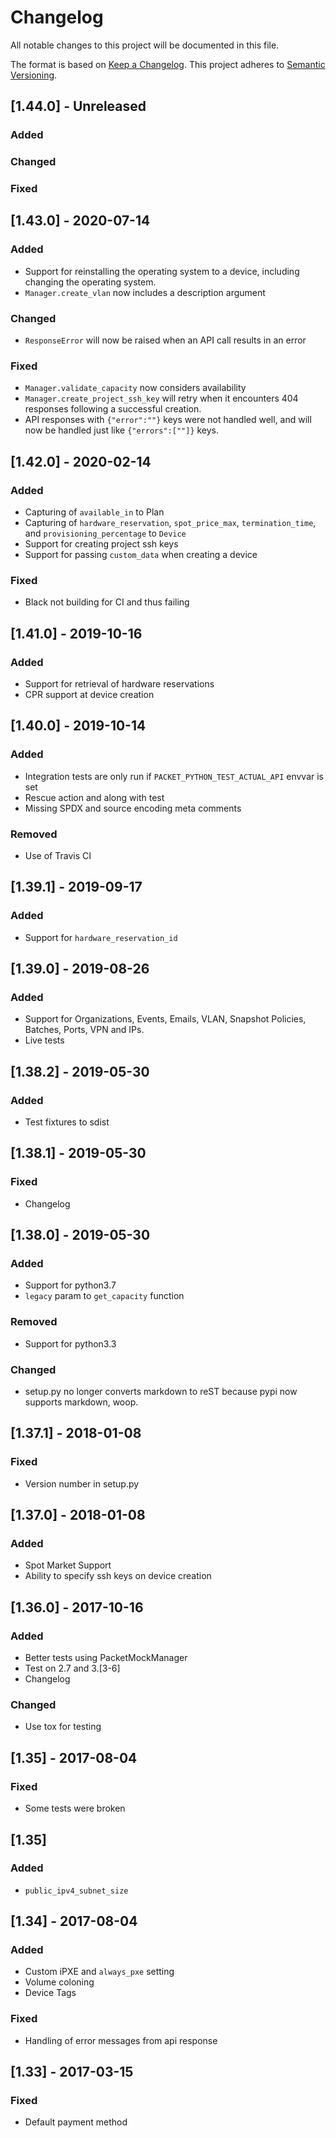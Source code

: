# Changelog
All notable changes to this project will be documented in this file.

The format is based on [Keep a Changelog](http://keepachangelog.com/en/1.0.0/).
This project adheres to [Semantic Versioning](http://semver.org/spec/v2.0.0.html).

## [1.44.0] - Unreleased
### Added
### Changed
### Fixed

## [1.43.0] - 2020-07-14
### Added
- Support for reinstalling the operating system to a device, including changing the operating system.
- `Manager.create_vlan` now includes a description argument
### Changed
- `ResponseError` will now be raised when an API call results in an error
### Fixed
- `Manager.validate_capacity` now considers availability
- `Manager.create_project_ssh_key` will retry when it encounters 404 responses following a successful creation.
- API responses with `{"error":""}` keys were not handled well, and will now be handled just like `{"errors":[""]}` keys.

## [1.42.0] - 2020-02-14
### Added
- Capturing of `available_in` to Plan
- Capturing of `hardware_reservation`, `spot_price_max`, `termination_time`, and `provisioning_percentage` to `Device`
- Support for creating project ssh keys
- Support for passing `custom_data` when creating a device
### Fixed
- Black not building for CI and thus failing

## [1.41.0] - 2019-10-16
### Added
- Support for retrieval of hardware reservations
- CPR support at device creation

## [1.40.0] - 2019-10-14
### Added
- Integration tests are only run if `PACKET_PYTHON_TEST_ACTUAL_API` envvar is set
- Rescue action and along with test
- Missing SPDX and source encoding meta comments
### Removed
- Use of Travis CI

## [1.39.1] - 2019-09-17
### Added
- Support for `hardware_reservation_id`

## [1.39.0] - 2019-08-26
### Added
- Support for Organizations, Events, Emails, VLAN, Snapshot Policies, Batches, Ports, VPN and IPs.
- Live tests

## [1.38.2] - 2019-05-30
### Added
- Test fixtures to sdist

## [1.38.1] - 2019-05-30
### Fixed
- Changelog

## [1.38.0] - 2019-05-30
### Added
- Support for python3.7
- `legacy` param to `get_capacity` function
### Removed
- Support for python3.3
### Changed
- setup.py no longer converts markdown to reST because pypi now supports markdown, woop.

## [1.37.1] - 2018-01-08
### Fixed
- Version number in setup.py

## [1.37.0] - 2018-01-08
### Added
- Spot Market Support
- Ability to specify ssh keys on device creation

## [1.36.0] - 2017-10-16
### Added
- Better tests using PacketMockManager
- Test on 2.7 and 3.[3-6]
- Changelog

### Changed
- Use tox for testing

## [1.35] - 2017-08-04
### Fixed
- Some tests were broken

## [1.35]
### Added
- `public_ipv4_subnet_size`

## [1.34] - 2017-08-04
### Added
- Custom iPXE and `always_pxe` setting
- Volume coloning
- Device Tags

### Fixed
- Handling of error messages from api response

## [1.33] - 2017-03-15
### Fixed
- Default payment method
